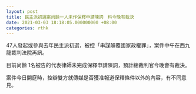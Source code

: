 ```yaml
---
layout: post
title: 民主派初選案尚餘一人未作保釋申請陳詞　料今晚有裁決
date: 2021-03-03 18:18:05.000000000 +08:00
categories: rthk
---
```


47人發起或參與去年民主派初選，被控「串謀顛覆國家政權罪」，案件中午在西九龍裁判法院再訊。

目前尚餘 1名被告的代表律師未完成保釋申請陳詞，預計總裁判官今晚會有裁決。

案件今日開庭時，控辯雙方就傳媒是否獲准報道保釋條件以外的內容，有不同意見。
